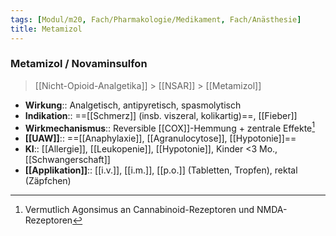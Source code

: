 ```yaml
---
tags: [Modul/m20, Fach/Pharmakologie/Medikament, Fach/Anästhesie]
title: Metamizol
---
```

### Metamizol / Novaminsulfon
> [[Nicht-Opioid-Analgetika]] > [[NSAR]] > [[Metamizol]]
- **Wirkung**:: Analgetisch, antipyretisch, spasmolytisch
- **Indikation**:: ==[[Schmerz]] (insb. viszeral, kolikartig)==, [[Fieber]]
- **Wirkmechanismus**:: Reversible [[COX]]-Hemmung + zentrale Effekte[^1]
- **[[UAW]]**:: ==[[Anaphylaxie]], [[Agranulocytose]], [[Hypotonie]]==
- **KI**:: [[Allergie]], [[Leukopenie]], [[Hypotonie]], Kinder <3 Mo., [[Schwangerschaft]]
- **[[Applikation]]**:: [[i.v.]], [[i.m.]], [[p.o.]] (Tabletten, Tropfen), rektal (Zäpfchen)

[^1]: Vermutlich Agonsimus an Cannabinoid-Rezeptoren und NMDA-Rezeptoren